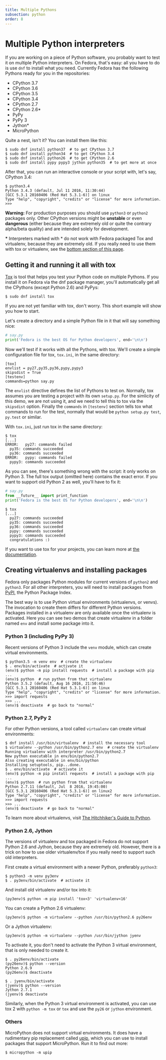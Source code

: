 ```yaml
---
title: Multiple Pythons
subsection: python
order: 8
---
```


# Multiple Python interpreters

If you are working on a piece of Python software, you probably want to test it
on multiple Python interpreters. On Fedora, that's easy: all you have to do is
use `dnf` to install what you need. Currently Fedora has the following Pythons
ready for you in the repositories:

 * CPython 3.7
 * CPython 3.6
 * CPython 3.5
 * CPython 3.4
 * CPython 2.7
 * CPython 2.6\*
 * PyPy
 * PyPy 3
 * Jython\*
 * MicroPython

Quite a nest, isn't it?
You can install them like this:

```console
$ sudo dnf install python37  # to get CPython 3.7
$ sudo dnf install python34  # to get CPython 3.4
$ sudo dnf install python26  # to get CPython 2.6
$ sudo dnf install pypy pypy3 jython python35  # to get more at once
```

After that, you can run an interactive console or your script with, let's say,
CPython 3.4:

```console
$ python3.4
Python 3.4.3 (default, Jul 11 2016, 11:30:44) 
[GCC 5.3.1 20160406 (Red Hat 5.3.1-6)] on linux
Type "help", "copyright", "credits" or "license" for more information.
>>> 
```

**Warning:** For production purposes you should use `python3` or `python2`
packages only. Other CPython versions might be **unstable** or even **dangerous**
(either because they are extremely old or quite the contrary alpha/beta quality)
and are intended solely for development.

**\*** Interpreters marked with \* do not work with Fedora packaged Tox and
virtualenv, because they are extremely old.
If you really need to use them with tox or virtualenv, see the [bottom section
of this page](#python-26-jython).

## Getting it and running it all with tox

[Tox](https://tox.readthedocs.io/) is tool that helps you test your Python code
on multiple Pythons. If you install it on Fedora via the dnf package manager,
you'll automatically get all the CPythons (except Python 2.6)
and PyPys:

```console
$ sudo dnf install tox
```

If you are not yet familiar with tox, don't worry. This short example will show
you how to start.

Let's create a directory and a simple Python file in it that will say something nice:

```python
# say.py
print('Fedora is the best OS for Python developers', end='\n\n')
```

Now we'll test if it works with all the Pythons, with tox.
We'll create a simple configuration file for tox, `tox.ini`, in the same
directory:

```
[tox]
envlist = py27,py35,py36,pypy,pypy3
skipsdist = True
[testenv]
commands=python say.py
```

The `envlist` directive defines the list of Pythons to test on.
Normally, tox assumes you are testing a project with its own `setup.py`. For
the simlicity of this demo, we are not using it, and we need to tell this to
tox via the `skipsdist` option.
Finally the `commands` in `[testenv]` section tells tox what commands to run
for the test, normally that would be `python setup.py test`, `py.test` or
similar.

With `tox.ini`, just run tox in the same directory:

``` console
$ tox
[...]
ERROR:   py27: commands failed
  py35: commands succeeded
  py36: commands succeeded
ERROR:   pypy: commands failed
  pypy3: commands succeeded
```

As you can see, there's something wrong with the script: it only works on
Python 3. The full tox output (omitted here) contains the exact error.
If you want to support old Python 2 as well, you'll have to fix it:

```python
# say.py
from __future__ import print_function
print('Fedora is the best OS for Python developers', end='\n\n')
```

```console
$ tox
[...]
  py27: commands succeeded
  py35: commands succeeded
  py36: commands succeeded
  pypy: commands succeeded
  pypy3: commands succeeded
  congratulations :)
```

If you want to use tox for your projects, you can learn more at
[the documentation](https://tox.readthedocs.io/).

## Creating virtualenvs and installing packages

Fedora only packages Python modules for current versions of `python2`
and `python3`. For all other interpreters, you will need to install packages
from [PyPI](https://pypi.python.org/pypi), the Python Package Index.

The best way is to use Python virtual environments (virtualenvs, or venvs).
The invocation to create them differs for different Python versions.
Packages installed in a virtualenv are only available once the virtualenv
is activated. Here you can see two demos that create virtualenv in a folder
named `env` and install some package into it.

### Python 3 (including PyPy 3)

Recent versions of Python 3 include the `venv` module, which can create virtual
environments.

```console
$ python3.5 -m venv env  # create the virtualenv
$ . env/bin/activate  # activate it
(env)$ python -m pip install requests  # install a package with pip
...
(env)$ python  # run python from that virtualenv
Python 3.5.2 (default, Aug 16 2016, 21:50:46) 
[GCC 5.3.1 20160406 (Red Hat 5.3.1-6)] on linux
Type "help", "copyright", "credits" or "license" for more information.
>>> import requests
>>> ...
(env)$ deactivate  # go back to "normal"
```

### Python 2.7, PyPy 2

For other Python versions, a tool called `virtualenv` can create virtual
environments:

```console
$ dnf install /usr/bin/virtualenv  # install the necessary tool
$ virtualenv --python /usr/bin/python2.7 env  # create the virtualenv
Running virtualenv with interpreter /usr/bin/python2.7
New python executable in env/bin/python2.7
Also creating executable in env/bin/python
Installing setuptools, pip...done.
$ . env/bin/activate  # activate it
(env)$ python -m pip install requests  # install a package with pip
...
(env)$ python  # run python from that virtualenv
Python 2.7.11 (default, Jul  8 2016, 19:45:00) 
[GCC 5.3.1 20160406 (Red Hat 5.3.1-6)] on linux2
Type "help", "copyright", "credits" or "license" for more information.
>>> import requests
>>> ...
(env)$ deactivate  # go back to "normal"
```

To learn more about virtualenvs, visit
[The Hitchhiker's Guide to Python](http://docs.python-guide.org/en/latest/dev/virtualenvs/).

### Python 2.6, Jython

The versions of virtualenv and tox packaged in Fedora do not support Python 2.6
and Jython, because they are extremely old. However, there is a trick on how to
use older virtualenv/tox if you really need to support such old interpreters.

First create a virtual environment with a newer Python, preferably `python3`:

```console
$ python3 -m venv py3env
$ . py3env/bin/activate  # activate it
```

And install old virtualenv and/or tox into it:

```console
(py3env)$ python -m pip install 'tox<3' 'virtualenv<16'
```

You can create a Python 2.6 virtualenv:

```console
(py3env)$ python -m virtualenv --python /usr/bin/python2.6 py26env
```

Or a Jython virtualenv:


```console
(py3env)$ python -m virtualenv --python /usr/bin/jython jyenv
```

To activate it, you don't need to activate the Python 3 virtual environment,
that is only needed to create it.

```console
$ . py26env/bin/activate
(py26env)$ python --version
Python 2.6.9
(py26env)$ deactivate
```

```console
$ . jyenv/bin/activate
(jyenv)$ python --version
Jython 2.7.1
(jyenv)$ deactivate
```

Similarly, when the Python 3 virtual environment is activated, you can use tox
2 with `python -m tox` or `tox` and use the `py26` or `jython` environment.

### Others

MicroPython does not support virtual environments.
It does have a rudimentary pip replacement called
[upip](https://pypi.python.org/pypi/micropython-upip/), which you can use to
install packages that support MicroPython. Run it to find out more:

```console
$ micropython -m upip
```

